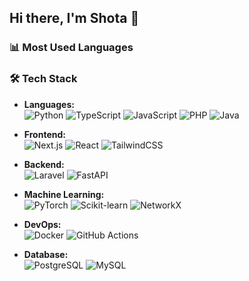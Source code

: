 ## Hi there, I'm Shota 👋
### 📊 Most Used Languages

### 🛠️ Tech Stack

- **Languages:**  
  ![Python](https://img.shields.io/badge/Python-3776AB?style=flat&logo=python&logoColor=white)
  ![TypeScript](https://img.shields.io/badge/TypeScript-3178C6?style=flat&logo=typescript&logoColor=white)
  ![JavaScript](https://img.shields.io/badge/JavaScript-F7DF1E?style=flat&logo=javascript&logoColor=black)
  ![PHP](https://img.shields.io/badge/PHP-777BB4?style=flat&logo=php&logoColor=white)
  ![Java](https://img.shields.io/badge/Java-007396?style=flat&logo=java&logoColor=white)

- **Frontend:**  
  ![Next.js](https://img.shields.io/badge/Next.js-000000?style=flat&logo=nextdotjs&logoColor=white)
  ![React](https://img.shields.io/badge/React-61DAFB?style=flat&logo=react&logoColor=black)
  ![TailwindCSS](https://img.shields.io/badge/TailwindCSS-38B2AC?style=flat&logo=tailwindcss&logoColor=white)

- **Backend:**  
  ![Laravel](https://img.shields.io/badge/Laravel-FF2D20?style=flat&logo=laravel&logoColor=white)
  ![FastAPI](https://img.shields.io/badge/FastAPI-009688?style=flat&logo=fastapi&logoColor=white)

- **Machine Learning:**  
  ![PyTorch](https://img.shields.io/badge/PyTorch-EE4C2C?style=flat&logo=pytorch&logoColor=white)
  ![Scikit-learn](https://img.shields.io/badge/Scikit--learn-F7931E?style=flat&logo=scikitlearn&logoColor=white)
  ![NetworkX](https://img.shields.io/badge/NetworkX-1D3557?style=flat)

- **DevOps:**  
  ![Docker](https://img.shields.io/badge/Docker-2496ED?style=flat&logo=docker&logoColor=white)
  ![GitHub Actions](https://img.shields.io/badge/GitHub_Actions-2088FF?style=flat&logo=github-actions&logoColor=white)

- **Database:**  
  ![PostgreSQL](https://img.shields.io/badge/PostgreSQL-336791?style=flat&logo=postgresql&logoColor=white)
  ![MySQL](https://img.shields.io/badge/MySQL-4479A1?style=flat&logo=mysql&logoColor=white)


<!--
### 📊 Most Used Languages
![Top Langs](https://github-readme-stats.vercel.app/api/top-langs/?username=Shota-OSD&layout=compact&theme=dark)


- 🔭 I’m currently working on ...
- 🌱 I’m currently learning ...
- 👯 I’m looking to collaborate on ...
- 🤔 I’m looking for help with ...
- 💬 Ask me about ...
- 📫 How to reach me: ...
- 😄 Pronouns: ...
- ⚡ Fun fact: ...
-->
